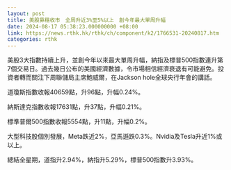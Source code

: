 ```yaml
---
layout: post
title: 美股靠穩收市　全周升近3%至5%以上　創今年最大單周升幅
date: 2024-08-17 05:38:23.000000000 +08:00
link: https://news.rthk.hk/rthk/ch/component/k2/1766531-20240817.htm
categories: rthk
---
```


美股3大指數持續上升，並創今年以來最大單周升幅，納指及標普500指數連升第7個交易日。過去幾日公布的美國經濟數據，令市場相信經濟衰退有可能避免。投資者轉而關注下周聯儲局主席鮑威爾，在Jackson hole全球央行年會的講話。

道瓊斯指數收報40659點，升96點，升幅0.24%。

納斯達克指數收報17631點，升37點，升幅0.21%。

標準普爾500指數收報5554點，升11點，升幅0.2%。

大型科技股個別發展，Meta跌近2%，亞馬遜跌0.3%。Nvidia及Tesla升近1%或以上。

總結全星期，道指升2.94%，納指升5.29%，標普500指數升3.93%。
